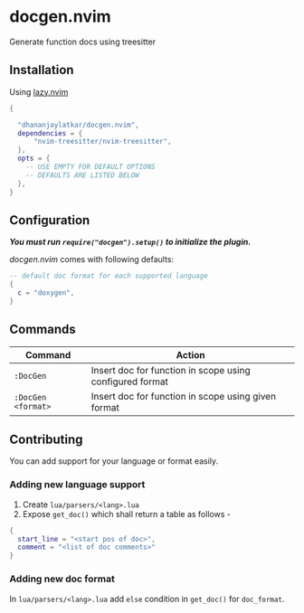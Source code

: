 # docgen.nvim

Generate function docs using treesitter

## Installation

Using [lazy.nvim](https://github.com/folke/lazy.nvim)

```lua
{

  "dhananjaylatkar/docgen.nvim",
  dependencies = {
      "nvim-treesitter/nvim-treesitter",
  },
  opts = {
    -- USE EMPTY FOR DEFAULT OPTIONS
    -- DEFAULTS ARE LISTED BELOW
  },
}
```

## Configuration

_**You must run `require("docgen").setup()` to initialize the plugin.**_

_docgen.nvim_ comes with following defaults:

```lua
-- default doc format for each supported language
{
  c = "doxygen",
}
```

## Commands

| Command            | Action                                                   |
| ------------------ | -------------------------------------------------------- |
| `:DocGen`          | Insert doc for function in scope using configured format |
| `:DocGen <format>` | Insert doc for function in scope using given format      |

## Contributing

You can add support for your language or format easily.

### Adding new language support

1. Create `lua/parsers/<lang>.lua`
2. Expose `get_doc()` which shall return a table as follows -

```lua
{
  start_line = "<start pos of doc>",
  comment = "<list of doc comments>"
}
```

### Adding new doc format

In `lua/parsers/<lang>.lua` add `else` condition in `get_doc()` for `doc_format`.
